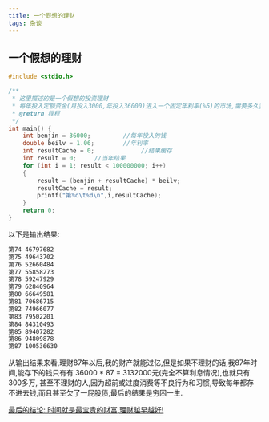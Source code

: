 ```yaml
---
title: 一个假想的理财
tags: 杂谈
---
```


## 一个假想的理财

```c
#include <stdio.h>

/**
 * 这里描述的是一个假想的投资理财
 * 每年投入定额资金(月投入3000,年投入36000)进入一个固定年利率(%6)的市场,需要多久我的资产能破一个亿呢?
 * @return 程程
 */
int main() {
    int benjin = 36000;         //每年投入的钱
    double beilv = 1.06;        //年利率
    int resultCache = 0;             //结果缓存
    int result = 0;     //当年结果
    for (int i = 1; result < 100000000; i++)
    {
        result = (benjin + resultCache) * beilv;
        resultCache = result;
        printf("第%d\t%d\n",i,resultCache);
    }
    return 0;
}
```
以下是输出结果:
```asp
第74	46797682
第75	49643702
第76	52660484
第77	55858273
第78	59247929
第79	62840964
第80	66649581
第81	70686715
第82	74966077
第83	79502201
第84	84310493
第85	89407282
第86	94809878
第87	100536630
```
从输出结果来看,理财87年以后,我的财产就能过亿,但是如果不理财的话,我87年时间,能存下的钱只有有 36000 * 87 = 3132000元(完全不算利息情况),也就只有300多万,
甚至不理财的人,因为超前或过度消费等不良行为和习惯,导致每年都存不进去钱,而且甚至欠了一屁股债,最后的结果是穷困一生. 
  
<u>最后的结论: 时间就是最宝贵的财富,理财越早越好!</u>